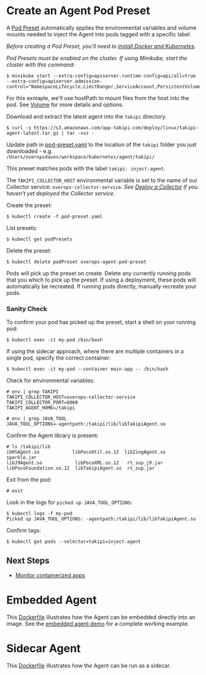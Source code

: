 # Create an Agent Pod Preset
A [Pod Preset](https://kubernetes.io/docs/concepts/workloads/pods/podpreset/) automatically applies the environmental variables and volume mounts needed to inject the Agent into pods tagged with a specific label.

*Before creating a Pod Preset, you'll need to [install Docker and Kubernetes](../README.md).*

*Pod Presets must be enabled on the cluster. If using Minikube, start the cluster with this command:*

```console
$ minikube start --extra-config=apiserver.runtime-config=api/all=true --extra-config=apiserver.admission-control="NamespaceLifecycle,LimitRanger,ServiceAccount,PersistentVolumeLabel,DefaultStorageClass,DefaultTolerationSeconds,MutatingAdmissionWebhook,ValidatingAdmissionWebhook,ResourceQuota,PodPreset"
```

For this exmaple, we'll use hostPath to mount files from the host into the pod. See [Volume](https://kubernetes.io/docs/concepts/storage/volumes/) for more details and options.

Download and extract the latest agent into the `takipi` directory.

```console
$ curl -s https://s3.amazonaws.com/app-takipi-com/deploy/linux/takipi-agent-latest.tar.gz | tar -xvz -
```

Update path in [pod-preset.yaml](pod-preset.yaml) to the location of the `takipi` folder you just downloaded - e.g. `/Users/overopsdaves/workspace/kubernetes/agent/takipi/`

This preset matches pods with the label `takipi: inject-agent`.

The `TAKIPI_COLLECTOR_HOST` environmental variable is set to the name of our Collector service: `overops-collector-service`. *See [Deploy a Collector](../collector) if you haven't yet deployed the Collector service.*

Create the preset:

```console
$ kubectl create -f pod-preset.yaml
```

List presets:

```console
$ kubectl get podPresets
```

Delete the preset:

```console
$ kubectl delete podPreset overops-agent-pod-preset
```

Pods will pick up the preset on create. Delete any currently running pods that you which to pick up the preset. If using a deployment, these pods will automatically be recreated. If running pods directly, manually recreate your pods.

### Sanity Check
To confirm your pod has picked up the preset, start a shell on your running pod:

```console
$ kubectl exec -it my-pod /bin/bash
```

If using the sidecar approach, where there are multiple containers in a single pod, specify the correct container:

```console
$ kubectl exec -it my-pod --container main-app -- /bin/bash
```

Check for environmental variables:

```console
# env | grep TAKIPI
TAKIPI_COLLECTOR_HOST=overops-collector-service
TAKIPI_COLLECTOR_PORT=6060
TAKIPI_AGENT_HOME=/takipi

# env | grep JAVA_TOOL
JAVA_TOOL_OPTIONS=-agentpath:/takipi/lib/libTakipiAgent.so
```

Confirm the Agent library is present:

```console
# ls /takipi/lib
ibHSAgent.so            libPocoUtil.so.12  libZingAgent.so  sparkle.jar
libJ9Agent.so            libPocoXML.so.12   rt_sup_j9.jar
libPocoFoundation.so.12  libTakipiAgent.so  rt_sup.jar
```

Exit from the pod:

```console
# exit
```

Look in the logs for `picked up JAVA_TOOL_OPTIONS`:

```console
$ kubectl logs -f my-pod
Picked up JAVA_TOOL_OPTIONS: -agentpath:/takipi/lib/libTakipiAgent.so
```

Confirm tags:
```console
$ kubectl get pods --selector=takipi=inject-agent
```

## Next Steps

- [Monitor containerized apps](../demos)

# Embedded Agent
This [Dockerfile](Dockerfile) illustrates how the Agent can be embedded directly into an image. See the [embedded agent demo](../demos/embedded-agent) for a complete working example.

# Sidecar Agent
This [Dockerfile](sidecar/Dockerfile) illustrates how the Agent can be run as a sidecar.